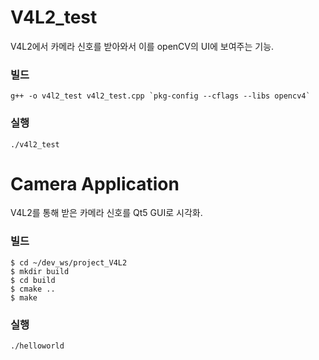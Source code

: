 # V4L2_test
V4L2에서 카메라 신호를 받아와서 이를 openCV의 UI에 보여주는 기능.

### 빌드
```
g++ -o v4l2_test v4l2_test.cpp `pkg-config --cflags --libs opencv4` 
```

### 실행
```
./v4l2_test
```

# Camera Application
V4L2를 통해 받은 카메라 신호를 Qt5 GUI로 시각화.

### 빌드
```
$ cd ~/dev_ws/project_V4L2
$ mkdir build
$ cd build
$ cmake ..
$ make
```

### 실행
```
./helloworld
```